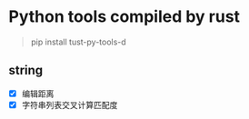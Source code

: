 # Python tools compiled by rust

> pip install tust-py-tools-d

## string

- [x] 编辑距离
- [x] 字符串列表交叉计算匹配度